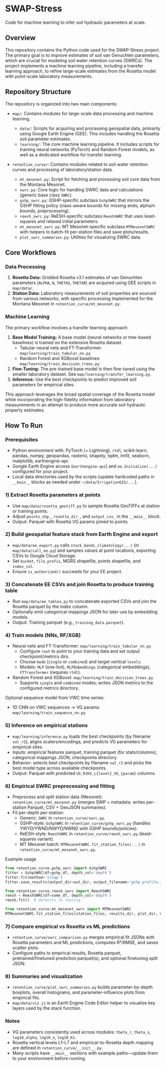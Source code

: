 # SWAP-Stress

Code for machine learning to infer soil hydraulic parameters at scale.

## Overview

This repository contains the Python code used for the SWAP-Stress project. The primary goal is to improve estimates of soil van Genuchten parameters, which are crucial for modeling soil water retention curves (SWRCs). The project implements a machine learning pipeline, including a transfer learning approach, to refine large-scale estimates from the Rosetta model with point-scale laboratory measurements.

## Repository Structure

The repository is organized into two main components:

- `map/`: Contains modules for large-scale data processing and machine learning.
  - `data/`: Scripts for acquiring and processing geospatial data, primarily using Google Earth Engine (GEE). This includes handling the Rosetta soil parameter estimates.
  - `learning/`: The core machine learning pipeline. It includes scripts for training neural networks (PyTorch) and Random Forest models, as well as a dedicated workflow for transfer learning.

- `retention_curve/`: Contains modules related to soil water retention curves and processing of laboratory/station data.
  - `mt_mesonet.py`: Script for fetching and processing soil core data from the Montana Mesonet.
  - `swrc.py`: Core logic for handling SWRC data and calculations (generic base class `SWRC`).
  - `gshp_swrc.py`: GSHP-specific subclass `GshpSWRC` that mirrors the GSHP fitting policy (class-aware bounds for missing ends, alpha/n bounds, preprocessing).
  - `reesh_swrc.py`: ReESH-specific subclass `ReeshSWRC` that uses least-squares and relaxed initial parameters.
  - `mt_mesonet_swrc.py`: MT Mesonet-specific subclass `MTMesonetSWRC` with helpers to batch-fit per-station files and save plots/results.
  - `plot_swrc_summaries.py`: Utilities for visualizing SWRC data.

## Core Workflows

### Data Processing

1.  **Rosetta Data:** Gridded Rosetta v3.1 estimates of van Genuchten parameters (`ALPHA`, `N`, `THETAS`, `THETAR`) are acquired using GEE scripts in `map/data/`.
2.  **Station Data:** Laboratory measurements of soil properties are sourced from various networks, with specific processing implemented for the Montana Mesonet in `retention_curve/mt_mesonet.py`.

### Machine Learning

The primary workflow involves a transfer learning approach:

1.  **Base Model Training:** A base model (neural networks or tree-based baselines) is trained on the extensive Rosetta dataset.
    - Tabular neural nets and FT-Transformer: `map/learning/train_tabular_nn.py`
    - Random Forest and XGBoost baselines: `map/learning/train_decision_trees.py`
2.  **Fine-Tuning:** The pre-trained base model is then fine-tuned using the smaller laboratory dataset. See `map/learning/transfer_learning.py`.
3.  **Inference:** Use the best checkpoints to predict improved soil parameters for empirical sites.

This approach leverages the broad spatial coverage of the Rosetta model while incorporating the high-fidelity information from laboratory measurements in an attempt to produce more accurate soil hydraulic property estimates.

## How To Run

### Prerequisites

- Python environment with: PyTorch (+ Lightning), `rtdl`, scikit-learn, pandas, numpy, geopandas, rasterio, shapely, tqdm, lmfit, seaborn, matplotlib, earthengine-api.
- Google Earth Engine access (`earthengine-api`) and `ee.Initialize(...)` configured for your project.
- Local data directories used by the scripts (update hardcoded paths in `__main__` blocks as needed under `~/data/IrrigationGIS/...`).

### 1) Extract Rosetta parameters at points

- Use `map/data/rosetta_geotiff.py` to sample Rosetta GeoTIFFs at station or training points.
- Adjust `points_shp_`, `rosetta_dir_`, and `output_csv_` in the `__main__` block.
- Output: Parquet with Rosetta VG params joined to points.

### 2) Build geospatial feature stack from Earth Engine and export

- `map/data/ee_export.py` calls `stack_bands_climatology(...)` (in `map/data/call_ee.py`) and samples values at point locations, exporting CSVs to Google Cloud Storage.
- Set `bucket`, `file_prefix`, MGRS shapefile, points shapefile, and `index_col`.
- Ensure `is_authorized()` succeeds for your EE project.

### 3) Concatenate EE CSVs and join Rosetta to produce training table

- Run `map/data/ee_tables.py` to concatenate exported CSVs and join the Rosetta parquet by the index column.
- Optionally emit categorical mappings JSON for later use by embedding models.
- Output: Training parquet (e.g., `training_data.parquet`).

### 4) Train models (NNs, RF/XGB)

- Neural nets and FT-Transformer: `map/learning/train_tabular_nn.py`
  - Configure `root` to point to your training data and set output checkpoint/metrics dirs.
  - Choose `mode` (`single` or `combined`) and target vertical `levels`.
  - Models: `MLP` (one-hot), `MLPEmbeddings` (categorical embeddings), `FTTransformer` (requires `rtdl`).
- Random Forest and XGBoost: `map/learning/train_decision_trees.py`
  - Supports `single` and `combined` modes; writes JSON metrics to the configured metrics directory.
  
Optional sequence model from VWC time series:
- 1D CNN on VWC sequences → VG params: `map/learning/train_sequence_nn.py`

### 5) Inference on empirical stations

- `map/learning/inference.py` loads the best checkpoints (by filename `val_r2`), aligns scalers/encodings, and predicts VG parameters for empirical sites.
- Inputs: empirical features parquet, training parquet (for stats/columns), categorical mappings JSON, checkpoints directory.
- Behavior: selects best checkpoints by filename `val_r2` and picks the best model type across available checkpoints.
- Output: Parquet with predicted `US_R3H3_L{level}_VG_{param}` columns.

### 6) Empirical SWRC preprocessing and fitting

- Preprocess and split station data (Mesonet): `retention_curve/mt_mesonet.py` (merges SWP + metadata; writes per-station Parquet, CSV + GeoJSON summaries).
- Fit per-depth per-station:
  - Generic: `SWRC` in `retention_curve/swrc.py`.
  - GSHP-style: `GshpSWRC` in `retention_curve/gshp_swrc.py` (handles YWYD/YWND/NWYD/NWND with GSHP bounds/policies).
  - ReESH-style: `ReeshSWRC` in `retention_curve/reesh_swrc.py` (least-squares variant).
  - MT Mesonet batch: `MTMesonetSWRC.fit_station_files(...)` in `retention_curve/mt_mesonet_swrc.py`.

Example usage

```python
from retention_curve.gshp_swrc import GshpSWRC
fitter = GshpSWRC(df=gshp_df, depth_col='depth')
fitter.fit(method='slsqp')
fitter.save_results(output_dir=out_dir, output_filename='gshp_profile.json')

from retention_curve.reesh_swrc import ReeshSWRC
reesh = ReeshSWRC(df=some_df, depth_col='depth')
reesh.fit()  # defaults to leastsq

from retention_curve.mt_mesonet_swrc import MTMesonetSWRC
MTMesonetSWRC.fit_station_files(station_files, results_dir, plot_dir, method='slsqp')
```

### 7) Compare empirical vs Rosetta vs ML predictions

- `retention_curve/swrc_comparison.py` merges empirical fit JSONs with Rosetta parameters and ML predictions, computes R²/RMSE, and saves scatter plots.
- Configure paths to empirical results, Rosetta parquet, pretrained/finetuned prediction parquet(s), and optional finetuning split JSON.

### 8) Summaries and visualization

- `retention_curve/plot_swrc_summaries.py` builds parameter-by-depth boxplots, overall histograms, and parameter-influence plots from empirical fits.
- `map/data/viz.js` is an Earth Engine Code Editor helper to visualize key layers used by the stack function.

### Notes

- VG parameters consistently used across modules: `theta_r`, `theta_s`, `log10_alpha`, `log10_n`, `log10_Ks`.
- Rosetta vertical levels L1–L7 and empirical-to-Rosetta depth mapping are defined in `retention_curve/__init__.py`.
- Many scripts have `__main__` sections with example paths—update them to your environment before running.
